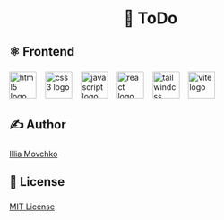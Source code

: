 <h1 align="center">📝 ToDo</h1>

###

<h2 align="left">⚛️ Frontend</h2>

###

<div align="left">
  <img src="https://skillicons.dev/icons?i=html" height="48" alt="html5 logo"  />
  <img width="8" />
  <img src="https://skillicons.dev/icons?i=css" height="48" alt="css3 logo"  />
  <img width="8" />
  <img src="https://skillicons.dev/icons?i=js" height="48" alt="javascript logo"  />
  <img width="8" />
  <img src="https://skillicons.dev/icons?i=react" height="48" alt="react logo"  />
  <img width="8" />
  <img src="https://skillicons.dev/icons?i=tailwind" height="48" alt="tailwindcss logo"  />
  <img width="8" />
  <img src="https://skillicons.dev/icons?i=vite" height="48" alt="vite logo"  />
</div>

###

<h2 align="left">✍️ Author</h2>

###

[Illia Movchko](https://github.com/conceptbtw)

###

<h2 align="left">📝 License</h2>

###

[MIT License](https://choosealicense.com/licenses/mit/)

###
